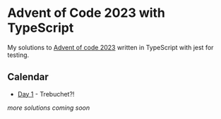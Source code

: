# Advent of Code 2023 with TypeScript

My solutions to [Advent of code 2023](https://adventofcode.com/2023) written in TypeScript with jest for testing.

## Calendar

* [Day 1](https://github.com/trondhauklien/aoc2023/blob/main/src/day1/index.ts) - Trebuchet?!

*more solutions coming soon*